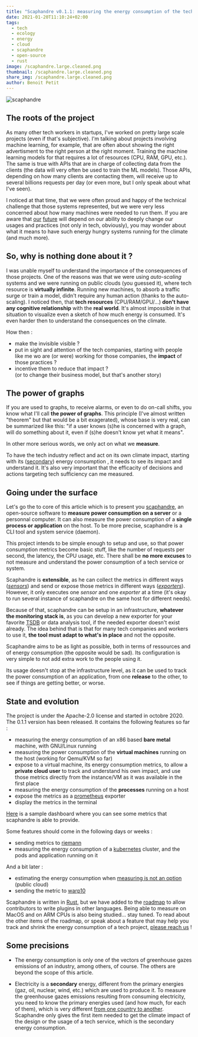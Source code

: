 ```yaml
---
title: "Scaphandre v0.1.1: measuring the energy consumption of the tech industry (backstages)"
date: 2021-01-20T11:10:24+02:00
tags:
  - tech
  - ecology
  - energy
  - cloud
  - scaphandre
  - open-source
  - rust
image: /scaphandre.large.cleaned.png
thumbnail: /scaphandre.large.cleaned.png
share_img: /scaphandre.large.cleaned.png
author: Benoit Petit
---
```


![scaphandre](/scaphandre.large.cleaned.png)

## The roots of the project

As many other tech workers in startups, I've worked on pretty large scale projects (even if that's subjective). I'm talking about projects involving machine learning, for example, that are often about showing the right advertisment to the right person at the right moment. Training the machine learning models for that requires a lot of resources (CPU, RAM, GPU, etc.). The same is true with APIs that are in charge of collecting data from the clients (the data will very often be used to train the ML models). Those APIs, depending on how many clients are contacting them, will receive up to several billions requests per day (or even more, but I only speak about what I've seen).

I noticed at that time, that we were often proud and happy of the technical challenge that those systems represented, but we were very less concerned about how many machines were needed to run them.
If you are aware that [our](https://www.reuters.com/article/global-threats-biodiversity-climate-chan-idUSL8N2JO34K) [future](http://web.archive.org/web/20210113085907/https://amp.theguardian.com/environment/2021/jan/13/top-scientists-warn-of-ghastly-future-of-mass-extinction-and-climate-disruption-aoe) will depend on our ability to deeply change our usages and practices (not only in tech, obviously), you may wonder about what it means to have such energy hungry systems running for the climate (and much more).

## So, why is nothing done about it ?

I was unable myself to understand the importance of the consequences of those projects. One of the reasons was that we were using *auto-scaling* systems and we were running on public clouds (you guessed it), where tech resource is **virtually infinite**. Running new machines, to absorb a traffic surge or train a model, didn't require any human action (thanks to the auto-scaling).
I noticed then, that **tech resources** (CPU/RAM/GPU/...) **don't have any cognitive relationship** with the **real world**. It's almost impossible in that situation to visualize even a sketch of how much energy is consumed. It's even harder then to understand the consequences on the climate.

How then :
* make the invisible visible ?  
* put in sight and attention of the tech companies, starting with people like me wo are (or were) working for those companies, the **impact** of those practices ?  
* incentive them to reduce that impact ?  
(or to change their business model, but that's another story)

## The power of graphs

If you are used to graphs, to receive alarms, or even to do on-call shifts, you know what I'll call **the power of graphs**. This principle (I've almost written "theorem" but that would be a bit exagerated), whose base is very real, can be summarized like this: "if a user knows (s)he is concerned with a graph, will do something about it, even if (s)he doesn't know yet what it means".

In other more serious words, we only act on what we **measure**.

To have the tech industry reflect and act on its own climate impact, starting with its ([secondary](#petites-précisions-de-rigueur)) energy consumption , it needs to see its impact and understand it. It's also very important that the efficacity of decisions and actions targeting tech sufficiency can me measured.

## Going under the surface

Let's go the to core of this article which is to present you [scaphandre](https://github.com/hubblo-org/scaphandre), an open-source software to **measure power consumption on a server** or a personnal computer. It can also measure the power consumption of a **single process or application** on the host. To be more precise, scaphandre is a CLI tool and system service (daemon).

This project intends to be simple enough to setup and use, so that power consumption metrics become basic stuff, like the number of requests per second, the latency, the CPU usage, etc. There shall be **no more excuses** to not measure and understand the power consumption of a tech service or system.  
  
  Scaphandre is **extensible**, as he can collect the metrics in different ways (*[sensors](https://hubblo-org.github.io/scaphandre/explanations/internal-structure.html#sensors)*) and send or expose those metrics in different ways (*[exporters](https://hubblo-org.github.io/scaphandre/explanations/internal-structure.html#exporters)*). However, it only executes one *sensor* and one *exporter* at a time (it's okay to run several instance of scaphandre on the same host for different needs).
  
  Because of that, scaphandre can be setup in an infrastructure, **whatever the monitoring stack is**, as you can develop a new exporter for your favorite [TSDB](https://en.wikipedia.org/wiki/Time_series_database) or data analysis tool, if the needed exporter doesn't exist already. The idea behind that is that for many tech companies and workers to use it, **the tool must adapt to what's in place** and not the opposite.

Scaphandre aims to be as light as possible, both in terms of ressources and of energy consumption (the opposite would be sad). Its configuration is very simple to not add extra work to the people using it.

Its usage doesn't stop at the infrastructure level, as it can be used to track the power consumption of an application, from one **release** to the other, to see if things are getting better, or worse.

## State and evolution

The project is under the Apache-2.0 license and started in octobre 2020. The 0.1.1 version has been released. It contains the following features so far :

- measuring the energy consumption of an x86 based **bare metal** machine, with GNU/Linux running
- measuring the power consumption of the **virtual machines** running on the host (working for Qemu/KVM so far)
- expose to a virtual machine, its energy consumption metrics, to allow a **private cloud user** to track and understand his own impact, and use those metrics directly from the instance/VM as it was available in the first place
- measuring the energy consumption of the **processes** running on a host
- expose the metrics as a [prometheus](https://prometheus.io) exporter
- display the metrics in the terminal

[Here](https://metrics.hubblo.org) is a sample dashboard where you can see some metrics that scaphandre is able to provide.

Some features should come in the following days or weeks :

- sending metrics to [riemann](http://riemann.io/)
- measuring the energy consumption of a [kubernetes](https://kubernetes.io/) cluster, and the pods and application running on it

And a bit later :

- estimating the energy consumption when [measuring is not an option](https://medium.com/teads-engineering/evaluating-the-carbon-footprint-of-a-software-platform-hosted-in-the-cloud-e716e14e060c) (public cloud)
- sending the metric to [warp10](https://www.warp10.io/)

Scaphandre is written in [Rust](https://www.rust-lang.org/), but we have added to the [roadmap](https://github.com/hubblo-org/scaphandre/projects/1) to allow contributors to write plugins in other languages. Being able to measure on MacOS and on ARM CPUs is also being studied... stay tuned. To read about the other items of the roadmap, or speak about a feature that may help you track and shrink the energy consumption of a tech project, [please reach us](https://github.com/hubblo-org/scaphandre) !

## Some precisions

* The energy consumption is only one of the vectors of greenhouse gazes emissions of an industry, among others, of course. The others are beyond the scope of this article.

* Electricity is a **secondary** energy, different from the primary energies (gaz, oil, nuclear, wind, etc.) which are used to produce it. To measure the greenhouse gazes emissions resulting from consuming electricity, you need to know the primary energies used (and how much, for each of them), which is very different [from one country to another](https://www.electricitymap.org/map). Scaphandre only gives the first item needed to get the climate impact of the design or the usage of a tech service, which is the secondary energy consumption.